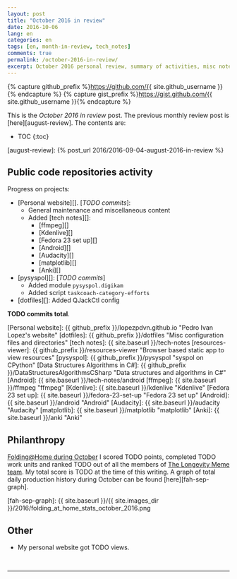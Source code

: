```yaml
---
layout: post
title: "October 2016 in review"
date: 2016-10-06
lang: en
categories: en
tags: [en, month-in-review, tech_notes]
comments: true
permalink: /october-2016-in-review/
excerpt: October 2016 personal review, summary of activities, misc notes...
---
```


{% capture github_prefix %}https://github.com/{{ site.github_username }}{% endcapture %}
{% capture gist_prefix %}https://gist.github.com/{{ site.github_username }}{% endcapture %}

This is the *October 2016 in review* post. The previous monthly review post is
[here][august-review].  The contents are:

* TOC
{:toc}

[august-review]: {% post_url 2016/2016-09-04-august-2016-in-review %}

## Public code repositories activity ###################################

Progress on projects:

- [Personal website][]. [*TODO commits*]:
  - General maintenance and miscellaneous content
  - Added [tech notes][]:
    - [ffmpeg][]
    - [Kdenlive][]
    - [Fedora 23 set up][]
    - [Android][]
    - [Audacity][]
    - [matplotlib][]
    - [Anki][]
- [pysyspol][]: [*TODO commits*]
  - Added module `pysyspol.digikam`
  - Added script `taskcoach-category-efforts`
- [dotfiles][]: Added QJackCtl config

**TODO commits total**.

[Personal website]: {{ github_prefix }}/lopezpdvn.github.io "Pedro Ivan Lopez's website"
[dotfiles]: {{ github_prefix }}/dotfiles "Misc configuration files and directories"
[tech notes]: {{ site.baseurl }}/tech-notes
[resources-viewer]: {{ github_prefix }}/resources-viewer "Browser based static app to view resources"
[pysyspol]: {{ github_prefix }}/pysyspol "syspol on CPython"
[Data Structures Algorithms in C#]: {{ github_prefix }}/DataStructuresAlgorithmsCSharp "Data structures and algorithms in C#"
[Android]: {{ site.baseurl }}/tech-notes/android
[ffmpeg]: {{ site.baseurl }}/ffmpeg "ffmpeg"
[Kdenlive]: {{ site.baseurl }}/kdenlive "Kdenlive"
[Fedora 23 set up]: {{ site.baseurl }}/fedora-23-set-up "Fedora 23 set up"
[Android]: {{ site.baseurl }}/android "Android"
[Audacity]: {{ site.baseurl }}/audacity "Audacity"
[matplotlib]: {{ site.baseurl }}/matplotlib "matplotlib"
[Anki]: {{ site.baseurl }}/anki "Anki"

## Philanthropy #######################################################

[Folding@Home during October][fah-stats] I scored TODO points, completed TODO
work units and ranked TODO out of all the members of
[The Longevity Meme team][]. My total score is TODO at the time of this
writing.  A graph of total daily production history during October can be found
[here][fah-sep-graph].

[fah-stats]: http://folding.extremeoverclocking.com/user_summary.php?s=&u=648628 "dreilopz - User Summary - EXTREME Overclocking Folding @ Home Stats"
[The Longevity Meme team]: http://folding.extremeoverclocking.com/user_list.php?s=&t=32461 "The Longevity Meme Individual Users List"
[fah-sep-graph]: {{ site.baseurl }}/{{ site.images_dir }}/2016/folding_at_home_stats_october_2016.png

## Other ###############################################################

- My personal website got TODO views.

<br/>

---
